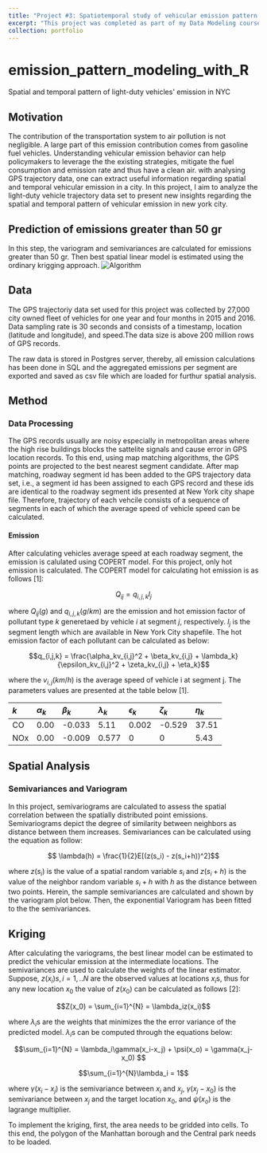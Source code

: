 ```yaml
---
title: "Project #3: Spatiotemporal study of vehicular emission pattern in Manhattan"
excerpt: "This project was completed as part of my Data Modeling course's final project in 2021."
collection: portfolio
---
```


# emission_pattern_modeling_with_R
Spatial and temporal pattern of light-duty vehicles' emission in NYC

## Motivation
The contribution of the transportation system to air pollution is not negligible. A large part of this emission contribution comes from gasoline fuel vehicles. Understanding vehicular emission behavior can help policymakers to leverage the the existing strategies, mitigate the fuel consumption and emission rate and thus have a clean air. with analysing GPS trajectory data, one can extract useful information regarding spatial and temporal vehicular emission in a city. In this project, I aim to analyze the light-duty vehicle trajectory data set to present new insights regarding the spatial and temporal pattern of vehicular emission in new york city. 

## Prediction of emissions greater than 50 gr
In this step, the variogram and semivariances are calculated for emissions greater than 50 gr.
Then best spatial linear model is estimated using the ordinary krigging approach.
![Algorithm](./figures/emission_prediction.png)

## Data
The GPS trajectoriy data set used for this project  was collected by 27,000 city owned fleet of vehicles for one year and four months in 2015 and 2016. Data sampling rate is 30 seconds and consists of a timestamp, location (latitude and longitude), and speed.The data size is above 200 million rows of GPS records.

The raw data is stored in Postgres server, thereby, all emission calculations has been done in SQL and the aggregated emissions per segment are exported and saved as csv file which are loaded for furthur spatial analysis. 
## Method
### Data Processing
The GPS records usually are noisy especially in metropolitan areas where the high rise buildings blocks the sattelite signals and cause error in GPS location records. To this end, using map matching algorithms, the GPS points are projected to the best nearest segment candidate. After map matching,  roadway segment id has been added to the GPS trajectory data set, i.e., a segment id has been assigned to each GPS record and these ids are identical to the roadway segment ids presented at New York city shape file. Therefore, trajectory of each vehcile consists of a sequence of segments in each of which the average speed of vehicle speed can be calculated. 
#### Emission
After calculating vehicles average speed at each roadway segment, the emission is calulated using COPERT model. For this project, only hot emission is calculated. The COPERT model for calculating hot emission is as follows [1]:

$$ Q_{ij} = q_{i,j,k} l_j $$

where $Q_{ij} (g)$ and $q_{i,j,k} (g/km)$ are the emission and hot emission factor of pollutant type $k$ generetaed by vehicle $i$ at segment $j$, respectively. $l_j$ is the segment length which are available in New York City shapefile.
The hot emission factor of each pollutant can be calculated as below:

$$q_{i,j,k} = \frac{\alpha_kv_{i,j}^2 + \beta_kv_{i,j} + \lambda_k}{\epsilon_kv_{i,j}^2 + \zeta_kv_{i,j} + \eta_k}$$

where the $v_{i,j} (km/h)$ is the average speed of vehicle i at segment j. The parameters values are presented at the table below [1].


|$k$|$\alpha_k$|$\beta_k$|$\lambda_k$|$\epsilon_k$|$\zeta_k$|$\eta_k$ 
|:-|:- | :- | :- | :- | :-|:-
|CO|0.00|-0.033|5.11|0.002|-0.529|37.51 
| NOx|0.00 | -0.009 | 0.577 | 0 | 0 | 5.43 



## Spatial Analysis
### Semivariances and Variogram
In this project, semivariograms are calculated to assess the spatial correlation between the spatially distributed point emissions. Semivariograms depict the degree of similarity between neighbors as distance between them increases. Semivariances can be calculated using the equation as follow:

$$ \lambda(h) = \frac{1}{2}E[(z(s_i) - z(s_i+h))^2]$$

where $z(s_i)$ is the value of a spatial random variable $s_i$ and $z(s_i + h)$ is the value of the neighbor random variable $s_i + h$ with $h$ as the distance between two points.
Herein, the sample semivariances are calculated and shown by the variogram plot below. Then, the exponential Variogram has been fitted to the the semivariances.   

## Kriging
After calculating the variograms, the best linear model can be estimated to predict the vehicular emission at the intermediate locations.  The semivariances are used to calculate the weights of the linear estimator. Suppose, $z(x_i)s, i=1,..N$ are the observed values at locations $x_i$s, thus for any new location $x_0$ the value of $z(x_0)$ can be calculated as follows [2]:

$$Z(x_0) = \sum_{i=1}^{N} = \lambda_iz(x_i)$$

where $\lambda_i$s are the weights that minimizes the the error variance of the predicted model. $\lambda_i$s can be computed through the equations below:

$$\sum_{i=1}^{N} = \lambda_i\gamma(x_i-x_j) + \psi(x_o) = \gamma(x_j-x_0) $$

$$\sum_{i=1}^{N}\lambda_i = 1$$

where $\gamma(x_i-x_j)$ is the semivariance between $x_i$ and $x_j$, $\gamma(x_j-x_0)$ is the semivariance between $x_j$ and the target location $x_0$, and $\psi(x_o)$ is the lagrange multiplier.

To implement the kriging, first, the area needs to be gridded into cells. To this end, the polygon of the Manhattan borough and the Central park needs to be loaded.
